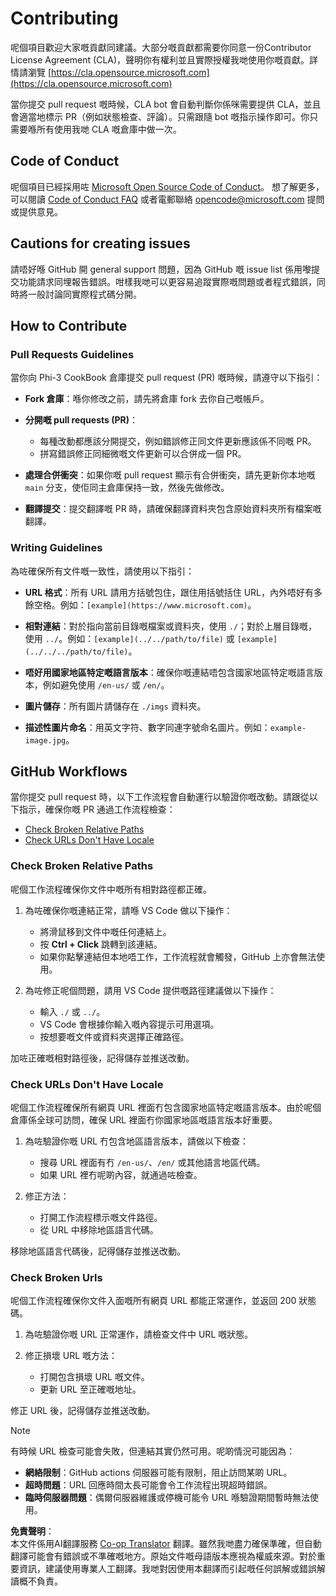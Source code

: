 <!--
CO_OP_TRANSLATOR_METADATA:
{
  "original_hash": "90d0d072cf26ccc1f271a580d3e45d70",
  "translation_date": "2025-05-27T02:41:07+00:00",
  "source_file": "CONTRIBUTING.md",
  "language_code": "hk"
}
-->
# Contributing

呢個項目歡迎大家嘅貢獻同建議。大部分嘅貢獻都需要你同意一份Contributor License Agreement (CLA)，聲明你有權利並且實際授權我哋使用你嘅貢獻。詳情請瀏覽 [https://cla.opensource.microsoft.com](https://cla.opensource.microsoft.com)

當你提交 pull request 嘅時候，CLA bot 會自動判斷你係咪需要提供 CLA，並且會適當地標示 PR（例如狀態檢查、評論）。只需跟隨 bot 嘅指示操作即可。你只需要喺所有使用我哋 CLA 嘅倉庫中做一次。

## Code of Conduct

呢個項目已經採用咗 [Microsoft Open Source Code of Conduct](https://opensource.microsoft.com/codeofconduct/)。
想了解更多，可以閱讀 [Code of Conduct FAQ](https://opensource.microsoft.com/codeofconduct/faq/) 或者電郵聯絡 [opencode@microsoft.com](mailto:opencode@microsoft.com) 提問或提供意見。

## Cautions for creating issues

請唔好喺 GitHub 開 general support 問題，因為 GitHub 嘅 issue list 係用嚟提交功能請求同埋報告錯誤。咁樣我哋可以更容易追蹤實際嘅問題或者程式錯誤，同時將一般討論同實際程式碼分開。

## How to Contribute

### Pull Requests Guidelines

當你向 Phi-3 CookBook 倉庫提交 pull request (PR) 嘅時候，請遵守以下指引：

- **Fork 倉庫**：喺你修改之前，請先將倉庫 fork 去你自己嘅帳戶。

- **分開嘅 pull requests (PR)**：
  - 每種改動都應該分開提交，例如錯誤修正同文件更新應該係不同嘅 PR。
  - 拼寫錯誤修正同細微嘅文件更新可以合併成一個 PR。

- **處理合併衝突**：如果你嘅 pull request 顯示有合併衝突，請先更新你本地嘅 `main` 分支，使佢同主倉庫保持一致，然後先做修改。

- **翻譯提交**：提交翻譯嘅 PR 時，請確保翻譯資料夾包含原始資料夾所有檔案嘅翻譯。

### Writing Guidelines

為咗確保所有文件嘅一致性，請使用以下指引：

- **URL 格式**：所有 URL 請用方括號包住，跟住用括號括住 URL，內外唔好有多餘空格。例如：`[example](https://www.microsoft.com)`。

- **相對連結**：對於指向當前目錄嘅檔案或資料夾，使用 `./`；對於上層目錄嘅，使用 `../`。例如：`[example](../../path/to/file)` 或 `[example](../../../path/to/file)`。

- **唔好用國家地區特定嘅語言版本**：確保你嘅連結唔包含國家地區特定嘅語言版本，例如避免使用 `/en-us/` 或 `/en/`。

- **圖片儲存**：所有圖片請儲存在 `./imgs` 資料夾。

- **描述性圖片命名**：用英文字符、數字同連字號命名圖片。例如：`example-image.jpg`。

## GitHub Workflows

當你提交 pull request 時，以下工作流程會自動運行以驗證你嘅改動。請跟從以下指示，確保你嘅 PR 通過工作流程檢查：

- [Check Broken Relative Paths](../..)
- [Check URLs Don't Have Locale](../..)

### Check Broken Relative Paths

呢個工作流程確保你文件中嘅所有相對路徑都正確。

1. 為咗確保你嘅連結正常，請喺 VS Code 做以下操作：
    - 將滑鼠移到文件中嘅任何連結上。
    - 按 **Ctrl + Click** 跳轉到該連結。
    - 如果你點擊連結但本地唔工作，工作流程就會觸發，GitHub 上亦會無法使用。

1. 為咗修正呢個問題，請用 VS Code 提供嘅路徑建議做以下操作：
    - 輸入 `./` 或 `../`。
    - VS Code 會根據你輸入嘅內容提示可用選項。
    - 按想要嘅文件或資料夾選擇正確路徑。

加咗正確嘅相對路徑後，記得儲存並推送改動。

### Check URLs Don't Have Locale

呢個工作流程確保所有網頁 URL 裡面冇包含國家地區特定嘅語言版本。由於呢個倉庫係全球可訪問，確保 URL 裡面冇你國家地區嘅語言版本好重要。

1. 為咗驗證你嘅 URL 冇包含地區語言版本，請做以下檢查：

    - 搜尋 URL 裡面有冇 `/en-us/`、`/en/` 或其他語言地區代碼。
    - 如果 URL 裡冇呢啲內容，就通過咗檢查。

1. 修正方法：
    - 打開工作流程標示嘅文件路徑。
    - 從 URL 中移除地區語言代碼。

移除地區語言代碼後，記得儲存並推送改動。

### Check Broken Urls

呢個工作流程確保你文件入面嘅所有網頁 URL 都能正常運作，並返回 200 狀態碼。

1. 為咗驗證你嘅 URL 正常運作，請檢查文件中 URL 嘅狀態。

2. 修正損壞 URL 嘅方法：
    - 打開包含損壞 URL 嘅文件。
    - 更新 URL 至正確嘅地址。

修正 URL 後，記得儲存並推送改動。

> [!NOTE]
>
> 有時候 URL 檢查可能會失敗，但連結其實仍然可用。呢啲情況可能因為：
>
> - **網絡限制**：GitHub actions 伺服器可能有限制，阻止訪問某啲 URL。
> - **超時問題**：URL 回應時間太長可能會令工作流程出現超時錯誤。
> - **臨時伺服器問題**：偶爾伺服器維護或停機可能令 URL 喺驗證期間暫時無法使用。

**免責聲明**：  
本文件係用AI翻譯服務 [Co-op Translator](https://github.com/Azure/co-op-translator) 翻譯。雖然我哋盡力確保準確，但自動翻譯可能會有錯誤或不準確嘅地方。原始文件嘅母語版本應視為權威來源。對於重要資訊，建議使用專業人工翻譯。我哋對因使用本翻譯而引起嘅任何誤解或錯誤解讀概不負責。